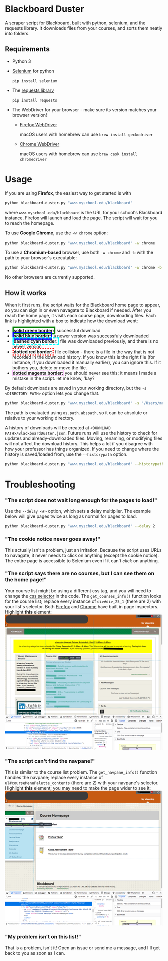 # Blackboard Duster
A scraper script for Blackboard, built with python, selenium, and the requests library. It downloads files from your courses, and sorts them neatly into folders.

## Requirements
- Python 3
- [Selenium](https://selenium.dev/selenium/docs/api/py/index.html) for python

  `pip install selenium`

- The [requests library](https://2.python-requests.org/en/master/)

  `pip install requests`

- The WebDriver for your browser - make sure its version matches your browser version!
   - [Firefox WebDriver](https://github.com/mozilla/geckodriver)

      macOS users with homebrew can use `brew install geckodriver`

   - [Chrome WebDriver](https://sites.google.com/a/chromium.org/chromedriver/)

      macOS users with homebrew can use `brew cask install chromedriver`


# Usage
If you are using __Firefox__, the easiest way to get started is with
```bash
python blackboard-duster.py "www.myschool.edu/blackboard"
```
where `www.myschool.edu/blackboard` is the URL for your school's Blackboard instance. Firefox will launch and load the page. The script will wait for you to reach the homepage.

To use __Google Chrome__, use the `-w chrome` option:
```bash
python blackboard-duster.py "www.myschool.edu/blackboard" -w chrome
```

To use a __Chromium-based__ browser, use both `-w chrome` and `-b` with the path to your browser's executable:
```bash
python blackboard-duster.py "www.myschool.edu/blackboard" -w chrome -b "/Applications/Brave Browser.app/Contents/MacOS/Brave Browser"
```
No other browsers are currently supported.

## How it works
When it first runs, the script waits for the Blackboard home page to appear, so you can sign in or even navagate to Blackboard if needed. After you reach the home page, it visits each course page, downloading files. Each link is highlighted with a box to indicate how the download went:
- <b style="border:4px solid green">solid green border:</b> successful download
- <b style="border:4px solid blue">solid blue border:</b> a newer version was successfuly downloaded
- <b style="border:4px dashed cyan">dashed cyan border:</b> file was downloaded previously, and there is no newer version
- <b style="border:4px dotted red">dotted red border:</b> file collision - there is a file in the way that is not recorded in the download history. If you know this is the right file (for instance, if you downloaded it manually earlier), you can ignore this. If it bothers you, delete or move the file.
- <b style="border:1px dotted magenta">dotted magenta border:</b> you should never see this; it means I made a mistake in the script. let me know, 'kay?

By default downloads are saved in your working directory, but the `-s <DIRECTORY PATH>` option lets you change that.
```bash
python blackboard-duster.py "www.myschool.edu/blackboard" -s "/Users/me/school"
```
The path is evaluated using `os.path.abspath`, so it can be absolute or relative to your working directory.

A history of downloads will be created at `<DOWNLOAD PATH>/BlackboardDuster.json`. Future runs will use the history to check for updates and already-downloaded files. Moving, renaming, or modifying files will not affect the download history. This helps a lot if you disagree with how your professor has things organized. If you need to change where the history is saved/loaded from, use the `--historypath` option.
```bash
python blackboard-duster.py "www.myschool.edu/blackboard" --historypath "/Users/me/far/far/away/onion.json"
```
# Troubleshooting
### "The script does not wait long enough for the pages to load!"
Use the `--delay <#>` option, which sets a delay multiplier. The example below will give pages twice as long as normal for pages to load.
```bash
python blackboard-duster.py "www.myschool.edu/blackboard" --delay 2
```

### "The cookie notice never goes away!"
This actually isn't a problem, just an irritation. Because the script uses URLs to navagate, it never needs to click on anything (except the cookie notice). The entire page is accessible to Selenium even if it can't _click_ on anything.

### "The script says there are no courses, but I can see them on the home page!"
Your course list might be using a different css tag, and you will need to change the [css selector](https://saucelabs.com/resources/articles/selenium-tips-css-selectors) in the code. The `get_courses_info()` function looks for the course list; replace every instance of `div#div_25_1` (there are 2) with your list's selector. Both [Firefox](https://developer.mozilla.org/en-US/docs/Tools/Page_Inspector) and [Chrome](https://developers.google.com/web/tools/chrome-devtools/) have built in page inspectors. Highlight __this__ element:
![course list](art/locate_homepage_courselist.png)

### "The script can't find the navpane!"
This is similar to the course list problem. The `get_navpane_info()` function handles the navpane; replace every instance of `ul#courseMenuPalette_contents` (there are 2) with your navpane's selector. Highlight __this__ element; you may need to make the page wider to see it:
![navpane](art/locate_navpane.png)

### "My problem isn't on this list!"
That is a problem, isn't it! Open an issue or send me a message, and I'll get back to you as soon as I can.
